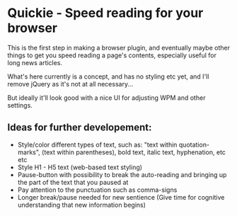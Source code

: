 Quickie - Speed reading for your browser
=========

This is the first step in making a browser plugin, and eventually maybe other things to get you speed reading a page's contents, especially useful for long news articles.

What's here currently is a concept, and has no styling etc yet, and I'll remove jQuery as it's not at all necessary...

But ideally it'll look good with a nice UI for adjusting WPM and other settings.



Ideas for further developement:
-------------
+ Style/color different types of text, such as: "text within quotation-marks", (text within parentheses), bold text, italic text, hyphenation, etc etc
+ Style H1 - H5 text (web-based text styling)
+ Pause-button with possibility to break the auto-reading and bringing up the part of the text that you paused at
+ Pay attention to the punctuation such as comma-signs
+ Longer break/pause needed for new sentience (Give time for cognitive understanding that new information begins) 
